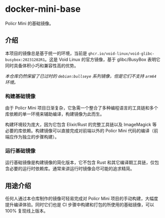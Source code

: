 # docker-mini-base

Policr Mini 的基础镜像。

## 介绍

本项目的镜像总是基于统一的环境，当前是 `ghcr.io/void-linux/void-glibc-busybox:20231202R1`。这是 Void Linux 的官方镜像，基于 glibc/BusyBox 表明它同时具备体积小巧和兼容性高的优势。

_本仓库仍然保留了已过时的 `debian:bullseye` 系列镜像，但是它们不支持 `arm64` 环境。_

### 构建基础镜像

由于 Policr Mini 项目日渐复杂，它急需一个整合了多种编程语言的工具链和多个库依赖的单一环境来辅助编译，构建镜像为此而生。

构建环境较为庞大，因为它包含 Elixir/Rust 的完整工具链以及 ImageMagick 等必要的库依赖。构建镜像可以直接完成对前端以外的 Policr Mini 代码的编译（前端应作为独立的步骤构建）。

### 运行基础镜像

运行基础镜像是构建镜像的简化版本，它不包含 Rust 和其它编译期工具链，仅包含必要的运行时依赖库。通常来讲运行时镜像会尽可能的追求精简。

## 用途介绍

任何人通过本仓库制作的镜像可轻易完成对 Policr Mini 项目的手动构建，大幅度提升编译体验。同时它们也是 CI 步骤中构建和打包的所使用的基础镜像，可以 100% 复现线上版本。
